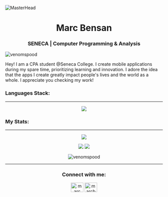 ![MasterHead](https://i.pinimg.com/originals/99/cd/09/99cd0925c516b5d0a740dffd03c3e0df.gif)

<h1 align="center">Marc Bensan</h1>
<h3 align="center">SENECA | Computer Programming & Analysis</h3>

<p align="left"> <img src="https://komarev.com/ghpvc/?username=venomspood&label=Profile%20views&color=0e75b6&style=flat" alt="venomspood" /> </p>

Hey! I am a CPA student @Seneca College. I create mobile applications during my spare time, prioritizing learning and innovation. I adore the idea that the apps I create greatly impact people's lives and the world as a whole. I appreciate you checking my work!

<h3 align="left">Languages Stack:</h3>
<hr>

<p align="center">
    <a href="https://skillicons.dev">
      <img src="https://skillicons.dev/icons?i=js,py,cpp,c,linux,react,babel,bash,flutter,css,discord,git,github,html,linkedin,mysql,nodejs,regex,replit,stackoverflow,tailwind,instagram,twitter,visualstudio,vscode,&perline=5" />
    </a>
</p>


<div>
    <h3 align="left">My Stats:</h3>
</div>
<hr>

<p align="center">
    <img src="http://github-profile-summary-cards.vercel.app/api/cards/profile-details?username=venomspood&theme=darcula">
</p>

<p align="center">
    <img src="http://github-profile-summary-cards.vercel.app/api/cards/repos-per-language?username=venomspood&theme=darcula">
    <img src="http://github-profile-summary-cards.vercel.app/api/cards/stats?username=venomspood&theme=darcula">
</p>

<p align="center">
    <img src="https://github-readme-streak-stats.herokuapp.com/?user=venomspood&theme=dark" alt="venomspood">
</p>



<hr>

<h3 align="center">Connect with me:</h3>
<p align="center">
<a href="https://www.linkedin.com/in/marc-bensan/" target="blank"><img align="center" src="https://raw.githubusercontent.com/rahuldkjain/github-profile-readme-generator/master/src/images/icons/Social/linked-in-alt.svg" alt="marc bensan" height="30" width="40" /></a>
<a href="https://instagram.com/marcbensan" target="blank"><img align="center" src="https://raw.githubusercontent.com/rahuldkjain/github-profile-readme-generator/master/src/images/icons/Social/instagram.svg" alt="marcbensan" height="30" width="40" /></a>
</p>
